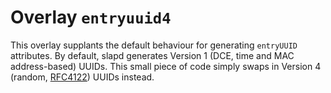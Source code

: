 # Overlay `entryuuid4`

This overlay supplants the default behaviour for generating `entryUUID`
attributes. By default, slapd generates Version 1 (DCE, time and
MAC address-based) UUIDs. This small piece of code simply swaps in
Version 4 (random, [RFC4122](https://tools.ietf.org/html/rfc4122))
UUIDs instead.
